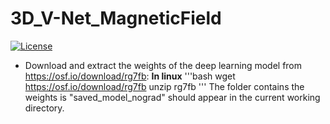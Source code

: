 # 3D_V-Net_MagneticField

[![License](https://img.shields.io/badge/License-Apache%202.0-blue.svg)](https://opensource.org/licenses/Apache-2.0)

- Download and extract the weights of the deep learning model from https://osf.io/download/rg7fb:
**In linux**
'''bash
wget https://osf.io/download/rg7fb
unzip rg7fb
'''
The folder contains the weights is "saved_model_nograd" should appear in the current working directory.

